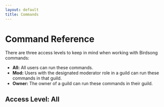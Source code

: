 ```yaml
---
layout: default
title: Commands
---
```



# Command Reference

There are three access levels to keep in mind when working with Birdsong commands:

- **All:** All users can run these commands.
- **Mod:** Users with the designated moderator role in a guild can run these commands in that guild.
- **Owner:** The owner of a guild can run these commands in their guild.

## Access Level: **All**
